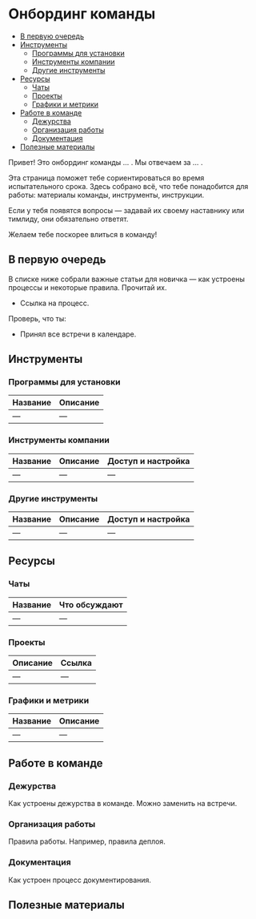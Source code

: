 # Онбординг команды

- [В первую очередь](#В-первую-очередь)
- [Инструменты](#Инструменты)
  - [Программы для установки](#Программы-для-установки)
  - [Инструменты компании](#Инструменты-компании)
  - [Другие инструменты](#Другие-инструменты)
- [Ресурсы](#Ресурсы)
  - [Чаты](#Чаты)
  - [Проекты](#Проекты)
  - [Графики и метрики](#Графики-и-метрики)
- [Работе в команде](#Работе-в-команде)
  - [Дежурства](#Дежурства)
  - [Организация работы](#Организация-работы)
  - [Документация](#Документация)
- [Полезные материалы](#Полезные-материалы)

Привет! Это онбординг команды … . Мы отвечаем за … . 

Эта страница поможет тебе сориентироваться во время испытательного срока. Здесь собрано всё, что тебе понадобится для работы: материалы команды, инструменты, инструкции.

Если у тебя появятся вопросы — задавай их своему наставнику или тимлиду, они обязательно ответят.

Желаем тебе поскорее влиться в команду!

## В первую очередь
В списке ниже собрали важные статьи для новичка — как устроены процессы и некоторые правила. Прочитай их.
- Ссылка на процесс.

Проверь, что ты:
- Принял все встречи в календаре.


## Инструменты
### Программы для установки
| Название  | Описание | 
| ------------- | ------------- | 
|  — |  —  | 

### Инструменты компании
| Название | Описание | Доступ и настройка |
| ------------- | ------------- | ------------- |
| —  | —  | —  |


### Другие инструменты
| Название | Описание | Доступ и настройка |
| ------------- | ------------- | ------------- |
| —  | —  | —  |


## Ресурсы
### Чаты
| Название | Что обсуждают |
| ------------- | ------------- |
| —  | —  |


### Проекты
| Описание | Ссылка |
| ------------- | ------------- |
| —  | —  |


### Графики и метрики
| Название | Описание |
| ------------- | ------------- |
| —  | —  |



## Работе в команде
### Дежурства
Как устроены дежурства в команде. Можно заменить на встречи.

### Организация работы
Правила работы. Например, правила деплоя.

### Документация
Как устроен процесс документирования.

## Полезные материалы
